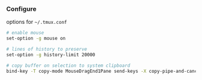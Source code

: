 ### Configure

options for `~/.tmux.conf`
```bash
# enable mouse
set-option -g mouse on

# lines of history to preserve
set-option -g history-limit 20000

# copy buffer on selection to system clipboard
bind-key -T copy-mode MouseDragEnd1Pane send-keys -X copy-pipe-and-cancel "pbcopy"
```

